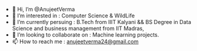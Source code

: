 - 👋 Hi, I’m @AnujeetVerma
- 👀 I’m interested in : Computer Science & WildLife
- 🌱 I’m currently persuing : B.Tech from IIIT Kalyani && BS Degree in Data Science and business management from IIT Madras, 
- 💞️ I’m looking to collaborate on : Machine learning projects.
- 📫 How to reach me : anujeetverma24@gmail.com


<!---
anujeetverma/anujeetverma is a ✨ special ✨ repository because its `README.md` (this file) appears on your GitHub profile.
You can click the Preview link to take a look at your changes.
--->
